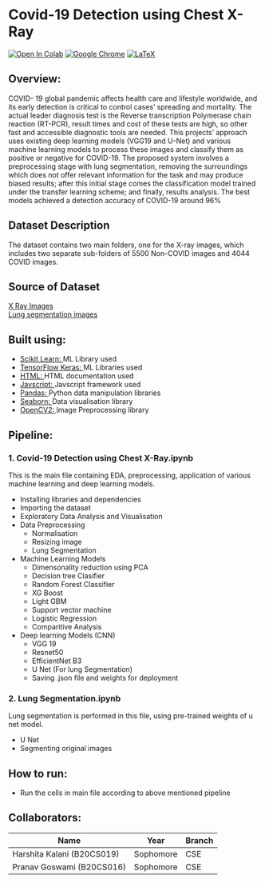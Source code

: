 # Covid-19 Detection using Chest X-Ray


[![Open In Colab](https://colab.research.google.com/assets/colab-badge.svg)](https://colab.research.google.com/drive/1TEC2gr6KILXHPzBMFObF3EFKH5zMRFH-?usp=sharing)
[![Google Chrome](https://img.shields.io/badge/Google%20Chrome-4285F4?style=for-the-badge&logo=GoogleChrome&logoColor=white)](https://harshitakalani.github.io/Covid-19-Detection.github.io/)
[![LaTeX](https://img.shields.io/badge/latex-%23008080.svg?style=for-the-badge&logo=latex&logoColor=white)]()
## Overview:
COVID- 19 global pandemic affects health care and lifestyle worldwide,
and its early detection is critical to control cases’ spreading and mortality.
The actual leader diagnosis test is the Reverse transcription Polymerase
chain reaction (RT-PCR), result times and cost of these tests are high,
so other fast and accessible diagnostic tools are needed. This projects’
approach uses existing deep learning models (VGG19 and U-Net) and
various machine learning models to process these images and classify them
as positive or negative for COVID-19. The proposed system involves a
preprocessing stage with lung segmentation, removing the surroundings
which does not offer relevant information for the task and may produce
biased results; after this initial stage comes the classification model trained
under the transfer learning scheme; and finally, results analysis. The best
models achieved a detection accuracy of COVID-19 around 96%
## Dataset Description
The dataset contains two main folders, one for the X-ray images, which includes two separate sub-folders of 5500 Non-COVID images and 4044 COVID images.
## Source of Dataset
[X Ray Images](https://data.mendeley.com/datasets/8h65ywd2jr/3)\
[Lung segmentation images](https://www.kaggle.com/code/nikhilpandey360/lung-segmentation-from-chest-x-ray-dataset/data)
## Built using:
- [Scikit Learn: ](https://scikit-learn.org/stable/) ML Library used
- [TensorFlow Keras: ](https://www.tensorflow.org/api_docs/python/tf/keras) ML Libraries used
- [HTML: ](https://developer.mozilla.org/en-US/docs/Web/HTML) HTML documentation used
- [Javscript: ](https://developer.mozilla.org/en-US/docs/Web/JavaScript) Javscript framework used
- [Pandas: ](https://pandas.pydata.org/) Python data manipulation libraries
- [Seaborn: ](https://seaborn.pydata.org/) Data visualisation library
- [OpenCV2: ](https://pypi.org/project/opencv-python/) Image Preprocessing library
## Pipeline:
### 1. Covid-19 Detection using Chest X-Ray.ipynb
This is the main file containing EDA, preprocessing, application of various machine learning and deep learning models.
- Installing libraries and dependencies
- Importing the dataset
- Exploratory Data Analysis and Visualisation
- Data Preprocessing
  - Normalisation
  - Resizing image
  - Lung Segmentation
- Machine Learning Models
  - Dimensonality reduction using PCA
  - Decision tree Clasifier
  - Random Forest Classifier
  - XG Boost
  - Light GBM
  - Support vector machine
  - Logistic Regression
  - Comparitive Analysis
- Deep learning Models (CNN)
  - VGG 19
  - Resnet50
  - EfficientNet B3
  - U Net (For lung Segmentation)
  - Saving .json file and weights for deployment
### 2. Lung Segmentation.ipynb 
Lung segmentation is performed in this file, using pre-trained weights of u net model.
- U Net 
- Segmenting original images
## How to run:
- Run the cells in main file according to above mentioned pipeline
## Collaborators:
| Name | Year | Branch|
| ------------- | ------------- | ------------- |
| Harshita Kalani (B20CS019)  | Sophomore  | CSE |
| Pranav Goswami (B20CS016) | Sophomore  | CSE |

